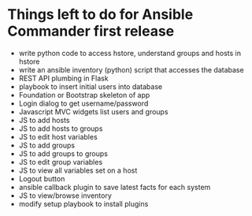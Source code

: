 Things left to do for Ansible Commander first release
=====================================================

- write python code to access hstore, understand groups and hosts in hstore
- write an ansible inventory (python) script that accesses the database
- REST API plumbing in Flask
- playbook to insert initial users into database
- Foundation or Bootstrap skeleton of app
- Login dialog to get username/password
- Javascript MVC widgets list users and groups
- JS to add hosts
- JS to add hosts to groups
- JS to edit host variables
- JS to add groups
- JS to add groups to groups
- JS to edit group variables
- JS to view all variables set on a host
- Logout button
- ansible callback plugin to save latest facts for each system
- JS to view/browse inventory
- modify setup playbook to install plugins
